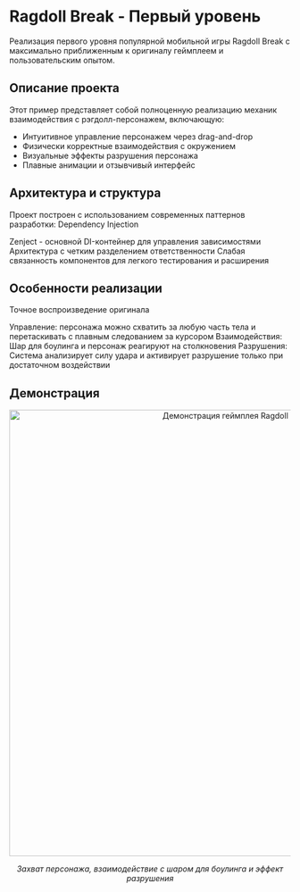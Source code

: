 # Ragdoll Break - Первый уровень

Реализация первого уровня популярной мобильной игры Ragdoll Break с максимально приближенным к оригиналу геймплеем и пользовательским опытом.

## Описание проекта
Этот пример представляет собой полноценную реализацию механик взаимодействия с рэгдолл-персонажем, включающую:

- Интуитивное управление персонажем через drag-and-drop
- Физически корректные взаимодействия с окружением
- Визуальные эффекты разрушения персонажа
- Плавные анимации и отзывчивый интерфейс

## Архитектура и структура
Проект построен с использованием современных паттернов разработки:
Dependency Injection

Zenject - основной DI-контейнер для управления зависимостями
Архитектура с четким разделением ответственности
Слабая связанность компонентов для легкого тестирования и расширения

## Особенности реализации
Точное воспроизведение оригинала

Управление: персонажа можно схватить за любую часть тела и перетаскивать с плавным следованием за курсором
Взаимодействия: Шар для боулинга и персонаж реагируют на столкновения
Разрушения: Система анализирует силу удара и активирует разрушение только при достаточном воздействии

## Демонстрация
<div align="center">
  <img src="Media/gameplay-demo.gif" width="800" alt="Демонстрация геймплея Ragdoll Break">
  <p><em>Захват персонажа, взаимодействие с шаром для боулинга и эффект разрушения</em></p>
</div>
